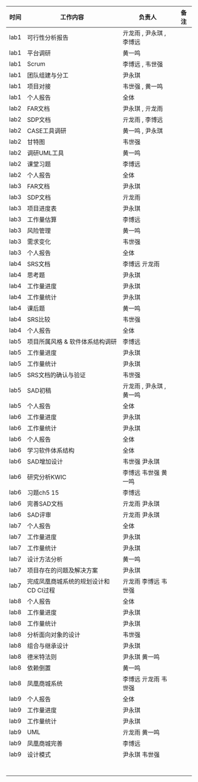 | 时间 | 工作内容                              | 负责人                   | 备注 |
| ---- | ------------------------------------- | ------------------------ | ---- |
| lab1 | 可行性分析报告                        | 亓龙雨 , 尹永琪 , 李博远 |      |
| lab1 | 平台调研                              | 黄一鸣                   |      |
| lab1 | Scrum                                 | 李博远 , 韦世强          |      |
| lab1 | 团队组建与分工                        | 尹永琪                   |      |
| lab1 | 项目对接                              | 韦世强 , 黄一鸣          |      |
| lab1 | 个人报告                              | 全体                     |      |
| lab2 | FAR文档                               | 尹永琪 , 亓龙雨          |      |
| lab2 | SDP文档                               | 亓龙雨 , 李博远          |      |
| lab2 | CASE工具调研                          | 黄一鸣 , 尹永琪          |      |
| lab2 | 甘特图                                | 韦世强                   |      |
| lab2 | 调研UML工具                           | 黄一鸣                   |      |
| lab2 | 课堂习题                              | 李博远                   |      |
| lab2 | 个人报告                              | 全体                     |      |
| lab3 | FAR文档                               | 尹永琪                   |      |
| lab3 | SDP文档                               | 亓龙雨                   |      |
| lab3 | 项目进度表                            | 尹永琪                   |      |
| lab3 | 工作量估算                            | 李博远                   |      |
| lab3 | 风险管理                              | 黄一鸣                   |      |
| lab3 | 需求变化                              | 韦世强                   |      |
| lab3 | 个人报告                              | 全体                     |      |
| lab4 | SRS文档                               | 李博远 亓龙雨            |      |
| lab4 | 思考题                                | 尹永琪                   |      |
| lab4 | 工作量进度                            | 尹永琪                   |      |
| lab4 | 工作量统计                            | 尹永琪                   |      |
| lab4 | 课后题                                | 黄一鸣                   |      |
| lab4 | SRS比较                               | 韦世强                   |      |
| lab4 | 个人报告                              | 全体                     |      |
| lab5 | 项目所属风格 & 软件体系结构调研       | 李博远                   |      |
| lab5 | 工作量进度                            | 尹永琪                   |      |
| lab5 | 工作量统计                            | 尹永琪                   |      |
| lab5 | SRS文档的确认与验证                   | 韦世强                   |      |
| lab5 | SAD初稿                               | 亓龙雨 , 尹永琪 , 黄一鸣 |      |
| lab5 | 个人报告                              | 全体                     |      |
| lab6 | 工作量进度                            | 尹永琪                   |      |
| lab6 | 工作量统计                            | 尹永琪                   |      |
| lab6 | 个人报告                              | 全体                     |      |
| lab6 | 学习软件体系结构                      | 全体                     |      |
| lab6 | SAD增加设计                           | 韦世强 尹永琪            |      |
| lab6 | 研究分析KWIC                          | 李博远 韦世强 黄一鸣     |      |
| lab6 | 习题ch5 15                            | 李博远                   |      |
| lab6 | 完善SAD文档                           | 亓龙雨 尹永琪            |      |
| lab6 | SAD评审                               | 亓龙雨 尹永琪            |      |
| lab7 | 个人报告                              | 全体                     |      |
| lab7 | 工作量进度                            | 尹永琪                   |      |
| lab7 | 工作量统计                            | 尹永琪                   |      |
| lab7 | 设计方法分析                          | 黄一鸣                   |      |
| lab7 | 项目存在的问题及解决方案              | 尹永琪                   |      |
| lab7 | 完成凤凰商城系统的规划设计和CD CI过程 | 亓龙雨 李博远 韦世强     |      |
| lab8 | 个人报告                              | 全体                     |      |
| lab8 | 工作量进度                            | 尹永琪                   |      |
| lab8 | 工作量统计                            | 尹永琪                   |      |
| lab8 | 分析面向对象的设计                    | 韦世强                   |      |
| lab8 | 组合与继承设计                        | 尹永琪                   |      |
| lab8 | 德米特法则                            | 尹永琪 黄一鸣            |      |
| lab8 | 依赖倒置                              | 黄一鸣                   |      |
| lab8 | 凤凰商城系统                          | 李博远 亓龙雨 韦世强     |      |
| lab9 | 个人报告                              | 全体                     |      |
| lab9 | 工作量进度                            | 尹永琪                   |      |
| lab9 | 工作量统计                            | 尹永琪                   |      |
| lab9 | UML                                   | 亓龙雨 黄一鸣            |      |
| lab9 | 凤凰商城完善                          | 李博远                   |      |
| lab9 | 设计模式                              | 尹永琪 韦世强            |      |
|      |                                       |                          |      |
|      |                                       |                          |      |
|      |                                       |                          |      |
|      |                                       |                          |      |
|      |                                       |                          |      |
|      |                                       |                          |      |
|      |                                       |                          |      |





